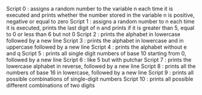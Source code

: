 Script 0 : assigns a random number to the variable n each time it is executed and prints whether the number stored in the variable n is positive, negative or equal to zero
Script 1 : assigns a random number to n each time it is executed, prints the last digit of n and prints if it is greater than 5, equal to 0 or less than 6 but not 0
Script 2 : prints the alphabet in lowercase followed by a new line
Script 3 : prints the alphabet in lowercase and in uppercase followed by a new line
Script 4 : prints the alphabet without e and q
Script 5 : prints all single digit numbers of base 10 starting from 0, followed by a new line
Script 6 : like 5 but with putchar
Script 7 : prints the lowercase alphabet in reverse, followed by a new line
Script 8 : prints all the numbers of base 16 in lowercase, followed by a new line
Script 9 : prints all possible combinations of single-digit numbers
Script 10 : prints all possible different combinations of two digits